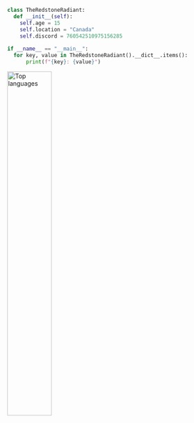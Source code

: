 
```py
class TheRedstoneRadiant:
  def __init__(self):
    self.age = 15
    self.location = "Canada"
    self.discord = 760542510975156285
    
if __name__ == "__main__":
  for key, value in TheRedstoneRadiant().__dict__.items():
      print(f"{key}: {value}")
```

<img src="https://github-readme-stats.vercel.app/api/top-langs?username=TheRedstoneRadiant&bg_color=f7f7f7&text_color=000&hide_border=true&count_private=true&layout=compact&hide_title=true" alt="Top languages" width="45%">
